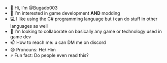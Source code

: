 - 👋 Hi, I’m @Bugado003
- 👀 I’m interested in game development **AND** modding
- 💻 I like using the C# programming language but i can do stuff in other languages as well 
- 💞️ I’m looking to collaborate on basically any game or technology used in game dev
- 📫 How to reach me: u can DM me on discord
- 😄 Pronouns: He/ Him
- ⚡ Fun fact: Do people even read this?

<!---
Bugado003/Bugado003 is a ✨ special ✨ repository because its `README.md` (this file) appears on your GitHub profile.
You can click the Preview link to take a look at your changes.
--->
